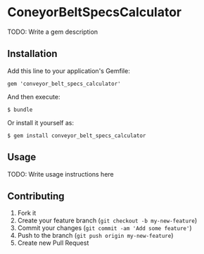 # ConeyorBeltSpecsCalculator

TODO: Write a gem description

## Installation

Add this line to your application's Gemfile:

    gem 'conveyor_belt_specs_calculator'

And then execute:

    $ bundle

Or install it yourself as:

    $ gem install conveyor_belt_specs_calculator

## Usage

TODO: Write usage instructions here

## Contributing

1. Fork it
2. Create your feature branch (`git checkout -b my-new-feature`)
3. Commit your changes (`git commit -am 'Add some feature'`)
4. Push to the branch (`git push origin my-new-feature`)
5. Create new Pull Request
